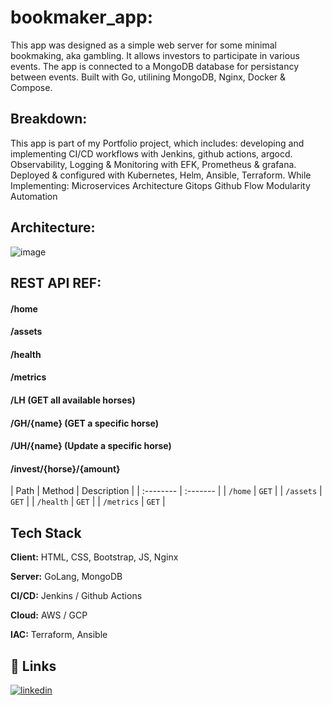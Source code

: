 # bookmaker_app:

This app was designed as a simple web server for some minimal bookmaking, aka gambling.
It allows investors to participate in various events.
The app is connected to a MongoDB database for persistancy between events.
Built with Go, utilining MongoDB, Nginx, Docker & Compose.


## Breakdown:
This app is part of my Portfolio project, which includes:
developing and implementing CI/CD workflows with Jenkins, github actions, argocd.
Observability, Logging & Monitoring with EFK, Prometheus & grafana.
Deployed & configured with Kubernetes, Helm, Ansible, Terraform.
While Implementing:
    Microservices Architecture
    Gitops
    Github Flow
    Modularity
    Automation
    

## Architecture:
![image](image.png)

## REST API REF:

####  /home
####  /assets

####  /health
####  /metrics


#### /LH         (GET all available horses)
#### /GH/{name}  (GET a specific horse)
#### /UH/{name}  (Update a specific horse)
#### /invest/{horse}/{amount}


| Path | Method | Description |
| :-------- | :------- | 
| `/home` | `GET` | 
| `/assets` | `GET` | 
| `/health` | `GET` | 
| `/metrics` | `GET` | 






## Tech Stack

**Client:** HTML, CSS, Bootstrap, JS, Nginx

**Server:** GoLang, MongoDB

**CI/CD:** Jenkins / Github Actions

**Cloud:** AWS / GCP

**IAC:** Terraform, Ansible


## 🔗 Links

[![linkedin](https://img.shields.io/badge/linkedin-0A66C2?style=for-the-badge&logo=linkedin&logoColor=white)](https://www.linkedin.com/in/dvir-gross-929252224/)


